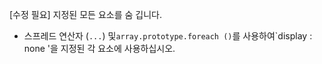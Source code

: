 [수정 필요]
지정된 모든 요소를 숨 깁니다.

- 스프레드 연산자 (`...`) 및`array.prototype.foreach ()`를 사용하여`display : none '을 지정된 각 요소에 사용하십시오.